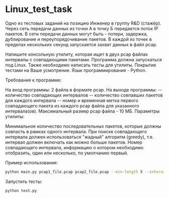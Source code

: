 # Linux_test_task
Одно из тестовых заданий на позицию Инженер в группу R&amp;D (стажёр).
Через сеть передачи данных из точки А в точку Б передается поток IP пакетов. В сети передачи данных могут быть - потери, задержка, дублирование и переупорядочивание пакетов. В каждой из точек в пределах нескольких секунд запускается захват данных в файл pcap.

Напишите консольную утилиту, которая ищет в двух pcap файлах интервалы с совпадающими пакетами.
Программа должна запускаться под Linux. Также необходимо написать тесты для утилиты. Покрытие тестами на Ваше усмотрение. Язык программирования - Python.

Требования к программе:

На вход программы: 2 файла в формате pcap.
На выходе программы:
-- количество совпадающих интервалов
-- количество совпавших пакетов для каждого интервала
-- номер и временная метка первого совпадающего пакета из каждого pcap файла для указанного интервала(ов).
Максимальный размер pcap файла - 10 МБ.
Параметры утилиты:

Минимальное количество последовательных пакетов, которые должны совпасть в рамках одного интервала. При поиске совпадающего интервала должен использоваться "жадный" алгоритм (greedy), т.е. интервал должен включать как можно больше пакетов.
Номер совпадающего интервала, информацию о котором необходимо отобразить, один или несколько, по умолчанию первый.

Пример использования:

```bash
python main.py pcap1_file.pcap pcap2_file.pcap --min-length 5 --interval 1
```

Запустить тесты:
```bash
python test.py
```



